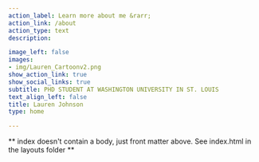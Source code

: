 ```yaml
---
action_label: Learn more about me &rarr;
action_link: /about
action_type: text
description: 

image_left: false
images:
- img/Lauren_Cartoonv2.png
show_action_link: true
show_social_links: true
subtitle: PHD STUDENT AT WASHINGTON UNIVERSITY IN ST. LOUIS
text_align_left: false
title: Lauren Johnson
type: home

---
```


** index doesn't contain a body, just front matter above.
See index.html in the layouts folder **


